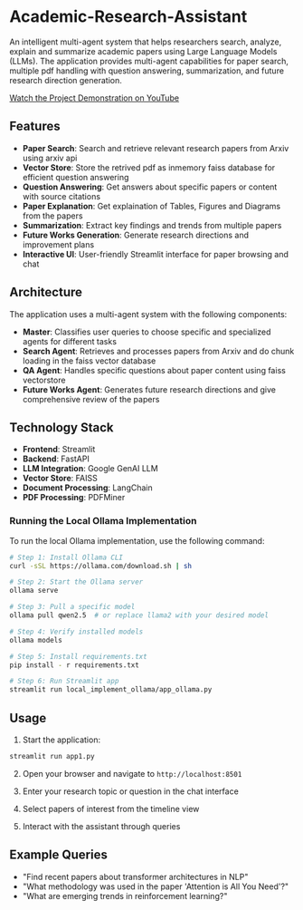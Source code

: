 # Academic-Research-Assistant

An intelligent multi-agent system that helps researchers search, analyze, explain and summarize academic papers using Large Language Models (LLMs). The application provides multi-agent capabilities for paper search, multiple pdf handling with question answering, summarization, and future research direction generation.

[Watch the Project Demonstration on YouTube](https://youtu.be/H2j2od2Dx34)

## Features

- **Paper Search**: Search and retrieve relevant research papers from Arxiv using arxiv api
- **Vector Store**: Store the retrived pdf as inmemory faiss database for efficient question answering
- **Question Answering**: Get answers about specific papers or content with source citations
- **Paper Explanation**: Get explaination of Tables, Figures and Diagrams from the papers
- **Summarization**: Extract key findings and trends from multiple papers
- **Future Works Generation**: Generate research directions and improvement plans
- **Interactive UI**: User-friendly Streamlit interface for paper browsing and chat

## Architecture

The application uses a multi-agent system with the following components:

- **Master**: Classifies user queries to choose specific and specialized agents for different tasks
- **Search Agent**: Retrieves and processes papers from Arxiv and do chunk loading in the faiss vector database
- **QA Agent**: Handles specific questions about paper content using faiss vectorstore
- **Future Works Agent**: Generates future research directions and give comprehensive review of the papers

## Technology Stack

- **Frontend**: Streamlit
- **Backend**: FastAPI
- **LLM Integration**: Google GenAI LLM
- **Vector Store**: FAISS
- **Document Processing**: LangChain
- **PDF Processing**: PDFMiner



### Running the Local Ollama Implementation
To run the local Ollama implementation, use the following command:

```bash
# Step 1: Install Ollama CLI
curl -sSL https://ollama.com/download.sh | sh

# Step 2: Start the Ollama server
ollama serve

# Step 3: Pull a specific model
ollama pull qwen2.5  # or replace llama2 with your desired model

# Step 4: Verify installed models
ollama models

# Step 5: Install requirements.txt
pip install - r requirements.txt

# Step 6: Run Streamlit app
streamlit run local_implement_ollama/app_ollama.py
```


## Usage

1. Start the application:
```bash
streamlit run app1.py
```

2. Open your browser and navigate to `http://localhost:8501`

3. Enter your research topic or question in the chat interface

4. Select papers of interest from the timeline view

5. Interact with the assistant through queries

## Example Queries

- "Find recent papers about transformer architectures in NLP"
- "What methodology was used in the paper 'Attention is All You Need'?"
- "What are emerging trends in reinforcement learning?"
